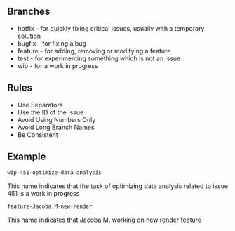 ## Branches

-  hotfix - for quickly fixing critical issues, usually with a temporary solution
-  bugfix - for fixing a bug
-  feature - for adding, removing or modifying a feature
-  test - for experimenting something which is not an issue
-  wip - for a work in progress

## Rules

-  Use Separators
-  Use the ID of the Issue
-  Avoid Using Numbers Only
-  Avoid Long Branch Names
-  Be Consistent

## Example

```md
wip-451-optimize-data-analysis
```

This name indicates that the task of optimizing data analysis related to issue 451 is a work in progress

```md
feature-Jacoba.M-new-render
```

This name indicates that Jacoba M. working on new render feature
